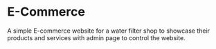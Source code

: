 # E-Commerce
A simple E-commerce website for a water filter shop to showcase their products and services with admin page to control the website.
